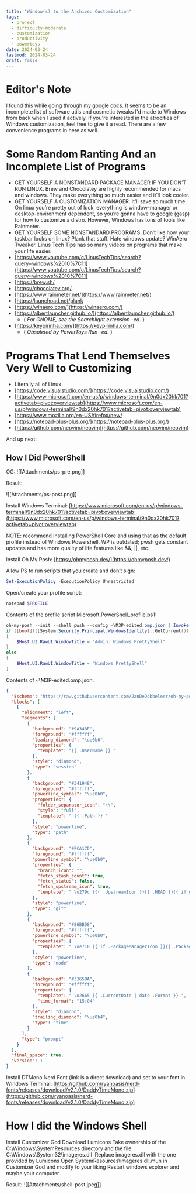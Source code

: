 ```yaml
---
title: "Window(s) to the Archive: Customization"
tags:
  - project
  - difficulty-moderate
  - customization
  - productivity
  - powertoys
date: 2024-03-24
lastmod: 2024-03-24
draft: false
---
```

# Editor's Note
I found this while going through my google docs. It seems to be an incomplete list of software utils and cosmetic tweaks I'd made to Windows from back when I used it actively. If you're interested in the atrocities of Windows customization, feel free to give it a read. There are a few convenience programs in here as well.
# Some Random Ranting And an Incomplete List of Programs

- GET YOURSELF A NONSTANDARD PACKAGE MANAGER IF YOU DON’T RUN LINUX. Brew and Chocolatey are highly recommended for macs and windows. They make everything so much easier and it’ll look cooler.
- GET YOURSELF A CUSTOMIZATION MANAGER. It’ll save so much time. On linux you’re pretty out of luck, everything is window-manager or desktop-environment dependent, so you’re gonna have to google (gasp) for how to customize a distro. However, Windows has tons of tools like Rainmeter.
- GET YOURSELF SOME NONSTANDARD PROGRAMS. Don’t like how your taskbar looks on linux? Plank that stuff. Hate windows update? WinAero Tweaker. Linus Tech Tips has so many videos on programs that make your life easier.
- [https://www.youtube.com/c/LinusTechTips/search?query=windows%2010%7C11](https://www.youtube.com/c/LinusTechTips/search?query=windows%2010%7C11)
- [https://brew.sh/
- [https://chocolatey.org/
- [https://www.rainmeter.net/](https://www.rainmeter.net/)
- [https://launchpad.net/plank
- [https://winaero.com/](https://winaero.com/)
- [https://albertlauncher.github.io/](https://albertlauncher.github.io/)
	- { *For GNOME, see the Searchlight extension -ed.* }
- [https://keypirinha.com/](https://keypirinha.com/)
	- { *Obsoleted by PowerToys Run -ed.* }
# Programs That Lend Themselves Very Well to Customizing
- Literally all of Linux
- [https://code.visualstudio.com/](https://code.visualstudio.com/)
- [https://www.microsoft.com/en-us/p/windows-terminal/9n0dx20hk701?activetab=pivot:overviewtab](https://www.microsoft.com/en-us/p/windows-terminal/9n0dx20hk701?activetab=pivot:overviewtab)
- [https://www.mozilla.org/en-US/firefox/new/
- [https://notepad-plus-plus.org/](https://notepad-plus-plus.org/)
- [https://github.com/neovim/neovim](https://github.com/neovim/neovim)

And up next:

## How I Did PowerShell

OG:
![[Attachments/ps-pre.png]]

Result:

![[Attachments/ps-post.png]]

Install Windows Terminal: [https://www.microsoft.com/en-us/p/windows-terminal/9n0dx20hk701?activetab=pivot:overviewtab](https://www.microsoft.com/en-us/p/windows-terminal/9n0dx20hk701?activetab=pivot:overviewtab)

NOTE: recommend installing PowerShell Core and using that as the default profile instead of Windows Powershell. WP is outdated; pwsh gets constant updates and has more quality of life features like &&, ||, etc.

Install Oh My Posh: [https://ohmyposh.dev/](https://ohmyposh.dev/)

Allow PS to run scripts that you create and don’t sign:
```powershell
Set-ExecutionPolicy -ExecutionPolicy Unrestricted
```

Open/create your profile script:
```powershell
notepad $PROFILE
```
Contents of the profile script Microsoft.PowerShell_profile.ps1:
```powershell
oh-my-posh --init --shell pwsh --config ~\M3P-edited.omp.json | Invoke-Expression # M3P-edited.omp.json is my theme based on M365Princess, you can get your own on ohmyposh's website  
if ([bool](([System.Security.Principal.WindowsIdentity]::GetCurrent()).groups -match "S-1-5-32-544"))  
{  
    $Host.UI.RawUI.WindowTitle = "Admin: Windows PrettyShell"  
}  
else  
{  
    $Host.UI.RawUI.WindowTitle = "Windows PrettyShell"  
}
```
Contents of ~\M3P-edited.omp.json:
```json
{  
  "$schema": "https://raw.githubusercontent.com/JanDeDobbeleer/oh-my-posh/main/themes/schema.json",  
  "blocks": [  
    {  
      "alignment": "left",  
      "segments": [  
        {  
          "background": "#9A348E",  
          "foreground": "#ffffff",  
          "leading_diamond": "\ue0b6",  
          "properties": {  
            "template": "{{ .UserName }} "  
          },  
          "style": "diamond",  
          "type": "session"  
        },  
        {  
          "background": "#341948",  
          "foreground": "#ffffff",  
          "powerline_symbol": "\ue0b0",  
          "properties": {  
            "folder_separator_icon": "\\",  
            "style": "full",  
            "template": " {{ .Path }} "  
          },  
          "style": "powerline",  
          "type": "path"  
        },  
        {  
          "background": "#FCA17D",  
          "foreground": "#ffffff",  
          "powerline_symbol": "\ue0b0",  
          "properties": {  
            "branch_icon": "",  
            "fetch_stash_count": true,  
            "fetch_status": false,  
            "fetch_upstream_icon": true,  
            "template": " \u279c ({{ .UpstreamIcon }}{{ .HEAD }}{{ if gt .StashCount 0 }} \uf692 {{ .StashCount }}{{ end }}) "  
          },  
          "style": "powerline",  
          "type": "git"  
        },  
        {  
          "background": "#86BBD8",  
          "foreground": "#ffffff",  
          "powerline_symbol": "\ue0b0",  
          "properties": {  
            "template": " \ue718 {{ if .PackageManagerIcon }}{{ .PackageManagerIcon }} {{ end }}{{ .Full }} "  
          },  
          "style": "powerline",  
          "type": "node"  
        },  
        {  
          "background": "#33658A",  
          "foreground": "#ffffff",  
          "properties": {  
            "template": " \u2665 {{ .CurrentDate | date .Format }} ",  
            "time_format": "15:04"  
          },  
          "style": "diamond",  
          "trailing_diamond": "\ue0b4",  
          "type": "time"  
        }  
      ],  
      "type": "prompt"  
    }  
  ],  
  "final_space": true,  
  "version": 1  
}
```
Install DTMono Nerd Font (link is a direct download) and set to your font in Windows Terminal: [https://github.com/ryanoasis/nerd-fonts/releases/download/v2.1.0/DaddyTimeMono.zip](https://github.com/ryanoasis/nerd-fonts/releases/download/v2.1.0/DaddyTimeMono.zip)

# How I did the Windows Shell

Install Customizer God
Download Lumicons
Take ownership of the C:\Windows\SystemResources directory and the file C:\Windows\System32\imageres.dll 
Replace imageres.dll with the one provided by Lumicons
Open SystemResources\imageres.dll.mun in Customizer God and modify to your liking
Restart windows explorer and maybe your computer

Result:
![[Attachments/shell-post.jpeg]]